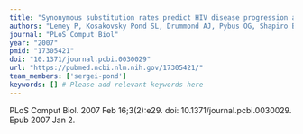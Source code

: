 ```yaml
---
title: "Synonymous substitution rates predict HIV disease progression as a result of underlying replication dynamics"
authors: "Lemey P, Kosakovsky Pond SL, Drummond AJ, Pybus OG, Shapiro B, Barroso H, Taveira N, Rambaut A."
journal: "PLoS Comput Biol"
year: "2007"
pmid: "17305421"
doi: "10.1371/journal.pcbi.0030029"
url: "https://pubmed.ncbi.nlm.nih.gov/17305421/"
team_members: ['sergei-pond']
keywords: [] # Please add relevant keywords here
---
```

PLoS Comput Biol. 2007 Feb 16;3(2):e29. doi: 10.1371/journal.pcbi.0030029. Epub 2007 Jan 2.